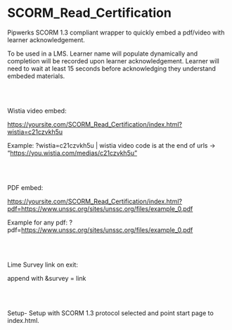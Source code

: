 # SCORM_Read_Certification
Pipwerks SCORM 1.3 compliant wrapper to quickly embed a pdf/video with learner acknowledgement.

To be used in a LMS. Learner name will populate dynamically and completion will be recorded upon learner acknowledgement.
Learner will need to wait at least 15 seconds before acknowledging they understand embeded materials. 

<br /><br />

Wistia video embed:

https://yoursite.com/SCORM_Read_Certification/index.html?wistia=c21czvkh5u

Example: ?wistia=c21czvkh5u | wistia video code is at the end of urls -> “https://you.wistia.com/medias/c21czvkh5u”

<br /><br />

PDF embed:

https://yoursite.com/SCORM_Read_Certification/index.html?pdf=https://www.unssc.org/sites/unssc.org/files/example_0.pdf

Example for any pdf: ?pdf=https://www.unssc.org/sites/unssc.org/files/example_0.pdf

<br /><br />

Lime Survey link on exit:


append with &survey = link


<br /><br />

Setup-
Setup with SCORM 1.3 protocol selected and point start page to index.html. 
